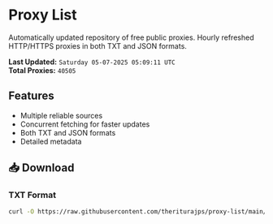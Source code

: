 # Proxy List

Automatically updated repository of free public proxies. Hourly refreshed HTTP/HTTPS proxies in both TXT and JSON formats.

**Last Updated:** `Saturday 05-07-2025 05:09:11 UTC`  
**Total Proxies:** `40505`

## Features
- Multiple reliable sources
- Concurrent fetching for faster updates
- Both TXT and JSON formats
- Detailed metadata

## 📥 Download

### TXT Format
```bash
curl -O https://raw.githubusercontent.com/theriturajps/proxy-list/main/proxies.txt